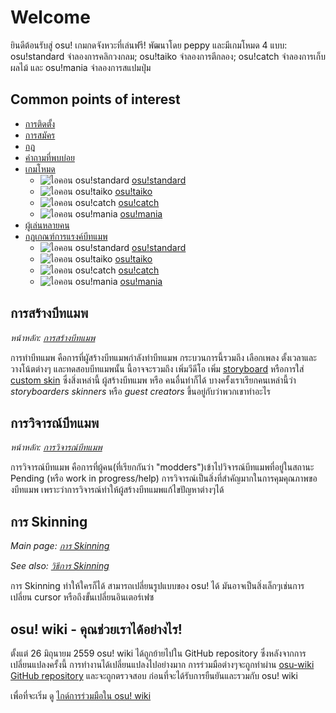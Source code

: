 # Welcome

ยินดีต้อนรับสู่ osu! เกมกดจังหวะที่เล่นฟรี! พัฒนาโดย peppy และมีเกมโหมด 4 แบบ: osu!standard จำลองการคลิกวงกลม; osu!taiko จำลองการตีกลอง; osu!catch จำลองการเก็บผลไม้ และ osu!mania จำลองการสแปมปุ่ม

## Common points of interest

- [การติดตั้ง](/wiki/Installation)
- [การสมัคร](/wiki/Registration)
- [กฎ](/wiki/Rules)
- [คำถามที่พบบ่อย](/wiki/FAQ)
- [เกมโหมด](/wiki/Game_mode)
  - ![ไอคอน osu!standard](/wiki/shared/mode/osu.png) [osu!standard](/wiki/osu!standard)
  - ![ไอคอน osu!taiko](/wiki/shared/mode/taiko.png) [osu!taiko](/wiki/osu!taiko)
  - ![ไอคอน osu!catch](/wiki/shared/mode/catch.png) [osu!catch](/wiki/osu!catch)
  - ![ไอคอน osu!mania](/wiki/shared/mode/mania.png) [osu!mania](/wiki/osu!mania)
- [ผู้เล่นหลายคน](/wiki/Multi)
- [กฏเกณฑ์การแรงค์บีทแมพ](/wiki/Ranking_Criteria)
  - ![ไอคอน osu!standard](/wiki/shared/mode/osu.png) [osu!standard](/wiki/Ranking_Criteria/osu!standard)
  - ![ไอคอน osu!taiko](/wiki/shared/mode/taiko.png) [osu!taiko](/wiki/Ranking_Criteria/osu!taiko)
  - ![ไอคอน osu!catch](/wiki/shared/mode/catch.png) [osu!catch](/wiki/Ranking_Criteria/osu!catch)
  - ![ไอคอน osu!mania](/wiki/shared/mode/mania.png) [osu!mania](/wiki/Ranking_Criteria/osu!mania)

## การสร้างบีทแมพ

*หน้าหลัก: [การสร้างบีทแมพ](/wiki/Beatmapping)*

การทำบีทแมพ คือการที่ผูัสร้างบีทแมพกำลังทำบีทแมพ กระบวนการนี้รวมถึง เลือกเพลง ตั้งเวลาและวางโน้ตต่างๆ และทดสอบบีทแมพนั้น นี้อาจจะรวมถึง เพิ่มวีดีโอ เพิ่ม [storyboard](/wiki/Storyboarding) หรือการใส่ [custom skin](/wiki/Skinning) ซึ่งสิ่งเหล่านี้ ผู้สร้างบีทแมพ หรือ คนอื่นทำก็ได้ บางครั้งเราเรียกคนเหล่านี้ว่า *storyboarders* *skinners* หรือ *guest creators* ขึ้นอยู่กับว่าพวกเขาทำอะไร

## การวิจารณ์บีทแมพ

*หน้าหลัก: [การวิจารณ์บีทแมพ](/wiki/Modding)*

การวิจารณ์บีทแมพ คือการที่ผู้คน(ที่เรียกกันว่า "modders")เข้าไปวิจารณ์บีทแมพที่อยู่ในสถานะ Pending (หรือ work in progress/help)  การวิจารณ์เป็นสิ่งที่สำคัญมากในการคุมคุณภาพของบีทแมพ เพราะว่าการวิจารณ์ทำให้ผู้สร้างบีทแมพแก้ไขปัญหาต่างๆได้

## การ Skinning

*Main page: [การ Skinning](/wiki/Skinning)*

*See also: [วิธีการ Skinning](/wiki/Skinning_Tutorial)*

การ Skinning ทำให้ใครก็ได้ สามารถเปลี่ยนรูปแบบของ osu! ได้ มันอาจเป็นสิ่งเล็กๆเช่นการเปลี่ยน cursor หรือถึงขั้นเปลี่ยนอินเตอร์เฟซ

## osu! wiki - คุณช่วยเราได้อย่างไร!

ตั้งแต่ 26 มิถุนายม 2559 osu! wiki ได้ถูกย้ายไปใน GitHub repository ซึ่งหลังจากการเปลี่ยนแปลงครั้งนี้ การทำงานได้เปลี่ยนแปลงไปอย่างมาก การร่วมมือต่างๆจะถูกทำผ่าน [osu-wiki GitHub repository](https://github.com/ppy/osu-wiki) และจะถูกตรวจสอบ ก่อนที่จะได้รับการยืนยันและรวมกับ osu! wiki

เพื่อที่จะเริ่ม ดู [ไกด์การร่วมมือใน osu! wiki](/wiki/owcg)
